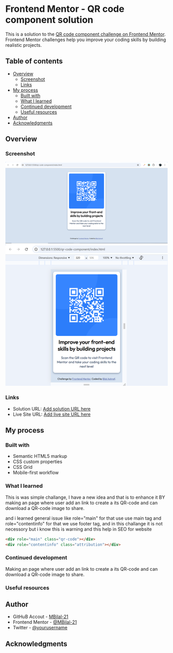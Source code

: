 # Frontend Mentor - QR code component solution

This is a solution to the [QR code component challenge on Frontend Mentor](https://www.frontendmentor.io/challenges/qr-code-component-iux_sIO_H). Frontend Mentor challenges help you improve your coding skills by building realistic projects. 

## Table of contents

- [Overview](#overview)
  - [Screenshot](#screenshot)
  - [Links](#links)
- [My process](#my-process)
  - [Built with](#built-with)
  - [What I learned](#what-i-learned)
  - [Continued development](#continued-development)
  - [Useful resources](#useful-resources)
- [Author](#author)
- [Acknowledgments](#acknowledgments)


## Overview

### Screenshot

![Solution for the QR code component coding challenge](./solution_ss_1.png)
![Solution for the QR code component coding challenge](./solution_ss_2.png)


### Links

- Solution URL: [Add solution URL here](https://github.com/MBilal-21/qr-code-component-task.git)
- Live Site URL: [Add live site URL here](https://mbilal-21.github.io/qr-code-component-task/)

## My process

### Built with

- Semantic HTML5 markup
- CSS custom properties
- CSS Grid
- Mobile-first workflow



### What I learned

This is was simple challange, I have a new idea and that is to enhance it BY making an page where user add an link to  create a its QR-code and can download a QR-code image to share.

and i learned general issue like role="main"  for that use use main tag and  role="contentinfo" for that we use footer tag, and in this challange it is not necessory but i know this is warning and this help in SEO for website
```html
<div role="main" class="qr-code"></div>
<div role="contentinfo" class="attribution"></div>
```


### Continued development
Making an page where user add an link to  create a its QR-code and can download a QR-code image to share.


### Useful resources




## Author

- GitHuB Accout - [MBilal-21](https://github.com/MBilal-21)
- Frontend Mentor - [@MBilal-21](https://www.frontendmentor.io/profile/MBilal-21)
- Twitter - [@yourusername](https://www.twitter.com/yourusername)


## Acknowledgments


